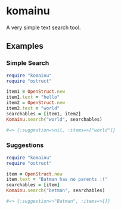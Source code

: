 komainu
=======

A very simple text search tool.

## Examples

### Simple Search

```ruby
require "komainu"
require "ostruct"

item1 = OpenStruct.new
item1.text = "hello"
item2 = OpenStruct.new
item2.text = "world"
searchables = [item1, item2]
Komainu.search("world", searchables)

#=> {:suggestion=>nil, :items=>["world"]}
```

### Suggestions

```ruby
require "komainu"
require "ostruct"

item = OpenStruct.new
item.text = "Batman has no parents :("
searchables = [item]
Komainu.search("betman", searchables)

#=> {:suggestion=>"Batman", :items=>[]}
```
